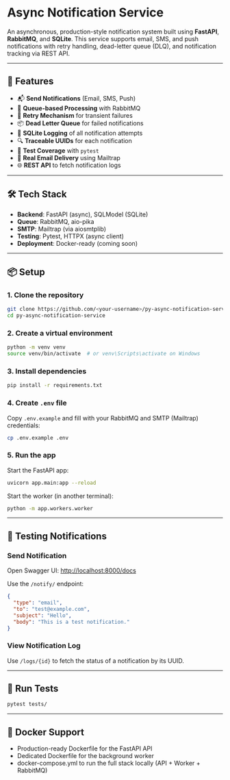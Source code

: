 # Async Notification Service

An asynchronous, production-style notification system built using **FastAPI**, **RabbitMQ**, and **SQLite**. This service supports email, SMS, and push notifications with retry handling, dead-letter queue (DLQ), and notification tracking via REST API.

---

## 🚀 Features

- 📬 **Send Notifications** (Email, SMS, Push)
- 🐇 **Queue-based Processing** with RabbitMQ
- 🔁 **Retry Mechanism** for transient failures
- 📦 **Dead Letter Queue** for failed notifications
- 🧾 **SQLite Logging** of all notification attempts
- 🔍 **Traceable UUIDs** for each notification
- 🧪 **Test Coverage** with `pytest`
- 💌 **Real Email Delivery** using Mailtrap
- 🌐 **REST API** to fetch notification logs

---

## 🛠️ Tech Stack

- **Backend**: FastAPI (async), SQLModel (SQLite)
- **Queue**: RabbitMQ, aio-pika
- **SMTP**: Mailtrap (via aiosmtplib)
- **Testing**: Pytest, HTTPX (async client)
- **Deployment**: Docker-ready (coming soon)

---

## 📦 Setup

### 1. Clone the repository
```bash
git clone https://github.com/<your-username>/py-async-notification-service.git
cd py-async-notification-service
```

### 2. Create a virtual environment
```bash
python -m venv venv
source venv/bin/activate  # or venv\Scripts\activate on Windows
```

### 3. Install dependencies
```bash
pip install -r requirements.txt
```

### 4. Create `.env` file
Copy `.env.example` and fill with your RabbitMQ and SMTP (Mailtrap) credentials:
```bash
cp .env.example .env
```

### 5. Run the app
Start the FastAPI app:
```bash
uvicorn app.main:app --reload
```

Start the worker (in another terminal):
```bash
python -m app.workers.worker
```

---

## 🔁 Testing Notifications

### Send Notification
Open Swagger UI: [http://localhost:8000/docs](http://localhost:8000/docs)

Use the `/notify/` endpoint:
```json
{
  "type": "email",
  "to": "test@example.com",
  "subject": "Hello",
  "body": "This is a test notification."
}
```

### View Notification Log
Use `/logs/{id}` to fetch the status of a notification by its UUID.

---

## 🧪 Run Tests
```bash
pytest tests/
```

---

## 🐳 Docker Support
- Production-ready Dockerfile for the FastAPI API
- Dedicated Dockerfile for the background worker
- docker-compose.yml to run the full stack locally (API + Worker + RabbitMQ)
